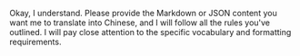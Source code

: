 Okay, I understand. Please provide the Markdown or JSON content you want me to translate into Chinese, and I will follow all the rules you've outlined. I will pay close attention to the specific vocabulary and formatting requirements.
